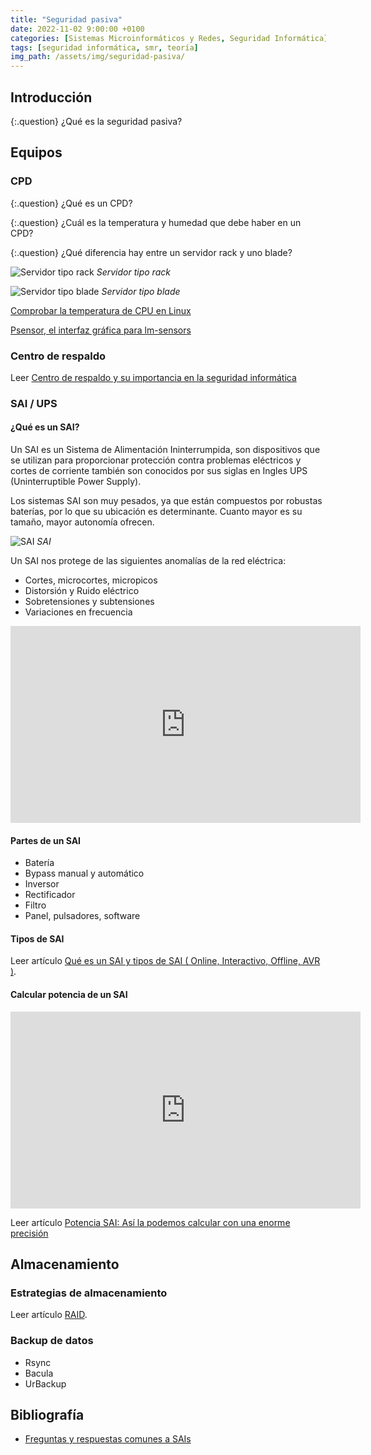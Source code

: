 ```yaml
---
title: "Seguridad pasiva"
date: 2022-11-02 9:00:00 +0100
categories: [Sistemas Microinformáticos y Redes, Seguridad Informática]
tags: [seguridad informática, smr, teoría]
img_path: /assets/img/seguridad-pasiva/
---
```


## Introducción

{:.question}
¿Qué es la seguridad pasiva?

## Equipos

### CPD

{:.question}
¿Qué es un CPD?

{:.question}
¿Cuál es la temperatura y humedad que debe haber en un CPD?

{:.question}
¿Qué diferencia hay entre un servidor rack y uno blade?

![Servidor tipo rack](rack.jpg)
_Servidor tipo rack_

![Servidor tipo blade](blade.jpg)
_Servidor tipo blade_

[Comprobar la temperatura de CPU en Linux](https://protegermipc.net/2021/02/08/comprobar-la-temperatura-de-cpu-en-ubuntu-linux/)

[Psensor, el interfaz gráfica para lm-sensors](https://ubunlog.com/psensor-interfaz-lm-sensors/#Configura_lm-sensors)

### Centro de respaldo

Leer [Centro de respaldo y su importancia en la seguridad informática](https://protecciondatos-lopd.com/empresas/centro-respaldo/)


### SAI / UPS

#### ¿Qué es un SAI?

Un SAI es un Sistema de Alimentación Ininterrumpida, son dispositivos que se utilizan para proporcionar protección contra problemas eléctricos y cortes de corriente también son conocidos por sus siglas en Ingles UPS (Uninterruptible Power Supply).

Los sistemas SAI son muy pesados, ya que están compuestos por robustas baterías, por lo que su ubicación es determinante. Cuanto mayor es su tamaño, mayor autonomía ofrecen.

![SAI](sai.jpg)
_SAI_

Un SAI nos protege de las siguientes anomalías de la red eléctrica:

- Cortes, microcortes, micropicos
- Distorsión y Ruido eléctrico
- Sobretensiones y subtensiones
- Variaciones en frecuencia

<iframe width="560" height="315" src="https://www.youtube.com/embed/Qr58qnz9Vks" title="YouTube video player" frameborder="0" allow="accelerometer; autoplay; clipboard-write; encrypted-media; gyroscope; picture-in-picture" allowfullscreen></iframe>

#### Partes de un SAI

- Batería
- Bypass manual y automático
- Inversor
- Rectificador
- Filtro
- Panel, pulsadores, software

#### Tipos de SAI

Leer artículo [Qué es un SAI y tipos de  SAI ( Online, Interactivo, Offline,  AVR )](https://www.rackonline.es/content/que-es-un-sai-y-tipos-de-sai).

#### Calcular potencia de un SAI

<iframe width="560" height="315" src="https://www.youtube.com/embed/xjZJdI8DviY" title="YouTube video player" frameborder="0" allow="accelerometer; autoplay; clipboard-write; encrypted-media; gyroscope; picture-in-picture" allowfullscreen></iframe>

Leer artículo [Potencia SAI: Así la podemos calcular con una enorme precisión](https://www.profesionalreview.com/2021/08/28/como-calcular-potencia-sai/)

## Almacenamiento

### Estrategias de almacenamiento

Leer artículo [RAID](/posts/raid/).

### Backup de datos

- Rsync
- Bacula
- UrBackup

## Bibliografía

- [Freguntas y respuestas comunes a SAIs](https://www.newsai.es/fqa.htm)